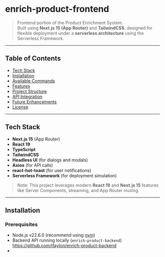 # enrich-product-frontend

> Frontend portion of the Product Enrichment System.  
> Built using **Next.js 15 (App Router)** and **TailwindCSS**, designed for flexible deployment under a **serverless architecture** using the Serverless Framework.

---

## Table of Contents

- [Tech Stack](#tech-stack)
- [Installation](#installation)
- [Available Commands](#available-commands)
- [Features](#features)
- [Project Structure](#project-structure)
- [API Integration](#api-integration)
- [Future Enhancements](#future-enhancements)
- [License](#license)

---

## Tech Stack

- **Next.js 15** (App Router)
- **React 19**
- **TypeScript**
- **TailwindCSS**
- **Headless UI** (for dialogs and modals)
- **Axios** (for API calls)
- **react-hot-toast** (for user notifications)
- **Serverless Framework** (for deployment simulation)

> Note: This project leverages modern **React 19** and **Next.js 15** features like Server Components, streaming, and App Router routing.

---

## Installation

### Prerequisites

- Node.js v22.6.0 (recommend using [nvm](https://github.com/nvm-sh/nvm))
- Backend API running locally (`enrich-product-backend`) https://github.com/jfaylon/enrich-product-backend
- 